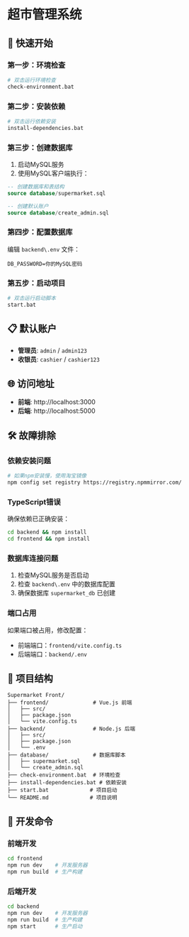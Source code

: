 # 超市管理系统

## 🚀 快速开始

### 第一步：环境检查
```bash
# 双击运行环境检查
check-environment.bat
```

### 第二步：安装依赖
```bash
# 双击运行依赖安装
install-dependencies.bat
```

### 第三步：创建数据库
1. 启动MySQL服务
2. 使用MySQL客户端执行：
```sql
-- 创建数据库和表结构
source database/supermarket.sql

-- 创建默认账户
source database/create_admin.sql
```

### 第四步：配置数据库
编辑 `backend\.env` 文件：
```env
DB_PASSWORD=你的MySQL密码
```

### 第五步：启动项目
```bash
# 双击运行启动脚本
start.bat
```

## 📋 默认账户
- **管理员**: `admin` / `admin123`
- **收银员**: `cashier` / `cashier123`

## 🌐 访问地址
- **前端**: http://localhost:3000
- **后端**: http://localhost:5000

## 🛠️ 故障排除

### 依赖安装问题
```bash
# 如果npm安装慢，使用淘宝镜像
npm config set registry https://registry.npmmirror.com/
```

### TypeScript错误
确保依赖已正确安装：
```bash
cd backend && npm install
cd frontend && npm install
```

### 数据库连接问题
1. 检查MySQL服务是否启动
2. 检查 `backend\.env` 中的数据库配置
3. 确保数据库 `supermarket_db` 已创建

### 端口占用
如果端口被占用，修改配置：
- 前端端口：`frontend/vite.config.ts`
- 后端端口：`backend/.env`

## 📁 项目结构
```
Supermarket Front/
├── frontend/              # Vue.js 前端
│   ├── src/
│   ├── package.json
│   └── vite.config.ts
├── backend/               # Node.js 后端
│   ├── src/
│   ├── package.json
│   └── .env
├── database/              # 数据库脚本
│   ├── supermarket.sql
│   └── create_admin.sql
├── check-environment.bat  # 环境检查
├── install-dependencies.bat # 依赖安装
├── start.bat             # 项目启动
└── README.md             # 项目说明
```

## 🔧 开发命令

### 前端开发
```bash
cd frontend
npm run dev    # 开发服务器
npm run build  # 生产构建
```

### 后端开发  
```bash
cd backend
npm run dev    # 开发服务器 
npm run build  # 生产构建
npm start      # 生产启动
```
